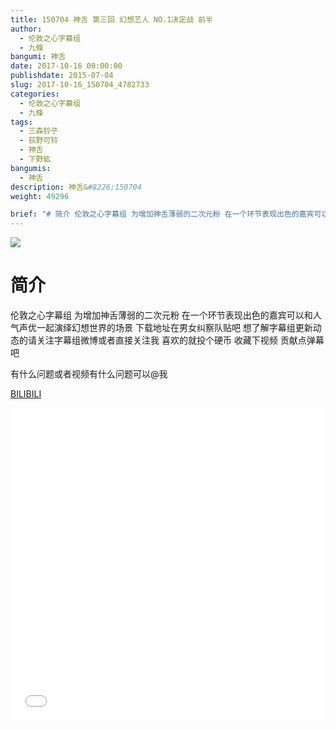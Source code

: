 ```yaml
---
title: 150704 神舌 第三回 幻想艺人 NO.1决定战 前半
author: 
  - 伦敦之心字幕组
  - 九條
bangumi: 神舌
date: 2017-10-16 00:00:00
publishdate: 2015-07-04
slug: 2017-10-16_150704_4782733
categories: 
  - 伦敦之心字幕组
  - 九條
tags: 
  - 三森铃子
  - 荻野可铃
  - 神舌
  - 下野紘
bangumis: 
  - 神舌
description: 神舌&#8226;150704
weight: 49296

brief: "# 简介 伦敦之心字幕组 为增加神舌薄弱的二次元粉 在一个环节表现出色的嘉宾可以和人气声优一起演绎幻想世界的场景 下载地址在男女纠察队贴吧 想了解字幕组更新动态的请关注字幕组微博或者直接关注我 喜欢的就投个硬币 收藏下视频 贡献点弹幕吧 有什么问题或者视频有什么问题可以@我"
---
```


![](https://i.imgur.com/fe8CcNH.jpg)

# 简介  
伦敦之心字幕组 为增加神舌薄弱的二次元粉 在一个环节表现出色的嘉宾可以和人气声优一起演绎幻想世界的场景 下载地址在男女纠察队贴吧 想了解字幕组更新动态的请关注字幕组微博或者直接关注我 喜欢的就投个硬币 收藏下视频 贡献点弹幕吧


有什么问题或者视频有什么问题可以@我

  [BILIBILI](https://www.bilibili.com/video/av4782733/)


<div class="vcontainer">  <iframe class='video' src="//www.bilibili.com/blackboard/player.html?aid=4782733" width="100%" height="500" frameborder="0" allowfullscreen="allowfullscreen"></iframe></div>
